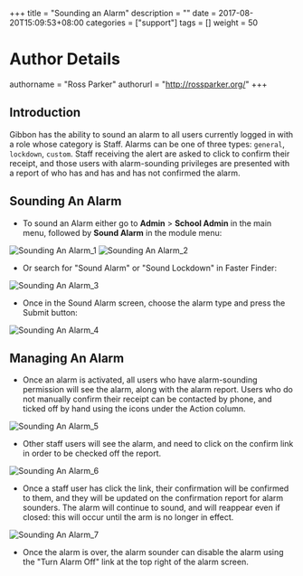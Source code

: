 +++
title = "Sounding an Alarm"
description = ""
date = 2017-08-20T15:09:53+08:00
categories = ["support"]
tags = []
weight = 50
# Author Details
authorname = "Ross Parker"
authorurl = "http://rossparker.org/"
+++

## Introduction

Gibbon has the ability to sound an alarm to all users currently logged in with a role whose category is Staff. Alarms can be one of three types: `general`, `lockdown`, `custom`. Staff receiving the alert are asked to click to confirm their receipt, and those users with alarm-sounding privileges are presented with a report of who has and has and has not confirmed the alarm.

## Sounding An Alarm

*   To sound an Alarm either go to __Admin__ > __School Admin__ in the main menu, followed by __Sound Alarm__ in the module menu:

![Sounding An Alarm_1](https://gibbonedu.org/wp-content/uploads/2016/01/Sounding-An-Alarm_1-1024x373.png) ![Sounding An Alarm_2](https://gibbonedu.org/wp-content/uploads/2016/01/Sounding-An-Alarm_2-1024x345.png)

*   Or search for "Sound Alarm" or "Sound Lockdown" in Faster Finder:

![Sounding An Alarm_3](https://gibbonedu.org/wp-content/uploads/2016/01/Sounding-An-Alarm_3-1024x251.png)

*   Once in the Sound Alarm screen, choose the alarm type and press the Submit button:

![Sounding An Alarm_4](https://gibbonedu.org/wp-content/uploads/2016/01/Sounding-An-Alarm_4-1024x443.png)

## Managing An Alarm

*   Once an alarm is activated, all users who have alarm-sounding permission will see the alarm, along with the alarm report. Users who do not manually confirm their receipt can be contacted by phone, and ticked off by hand using the icons under the Action column.

![Sounding An Alarm_5](https://gibbonedu.org/wp-content/uploads/2016/01/Sounding-An-Alarm_5-1024x554.png)

*   Other staff users will see the alarm, and need to click on the confirm link in order to be checked off the report.

![Sounding An Alarm_6](https://gibbonedu.org/wp-content/uploads/2016/01/Sounding-An-Alarm_6-1024x556.png)

*   Once a staff user has click the link, their confirmation will be confirmed to them, and they will be updated on the confirmation report for alarm sounders. The alarm will continue to sound, and will reappear even if closed: this will occur until the arm is no longer in effect.

![Sounding An Alarm_7](https://gibbonedu.org/wp-content/uploads/2016/01/Sounding-An-Alarm_7-1024x554.png)

*   Once the alarm is over, the alarm sounder can disable the alarm using the "Turn Alarm Off" link at the top right of the alarm screen.

